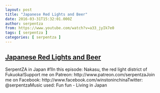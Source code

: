 ```yaml
---
layout: post
title: "Japanese Red Lights and Beer"
date: 2016-03-31T15:32:01.000Z
author: serpentza
from: https://www.youtube.com/watch?v=a33_jyIk7e0
tags: [ serpentza ]
categories: [ serpentza ]
---
```

<!--1459438321000-->
[Japanese Red Lights and Beer](https://www.youtube.com/watch?v=a33_jyIk7e0)
------

<div>
SerpentZA in Japan #1In this episode: Nakasu, the red light district of Fukuoka!Support me on Patreon: http://www.patreon.com/serpentzaJoin me on Facebook: http://www.facebook.com/winstoninchinaTwitter: @serpentzaMusic used: Fun fun - Living in Japan
</div>
